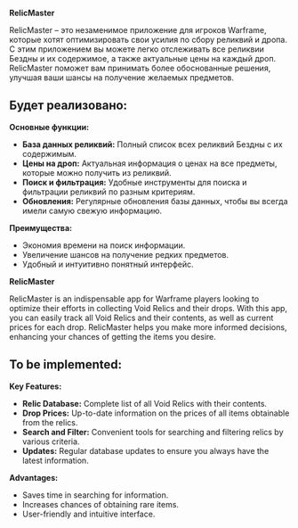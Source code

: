 **RelicMaster**

RelicMaster – это незаменимое приложение для игроков Warframe, которые хотят оптимизировать свои усилия по сбору реликвий и дропа. С этим приложением вы можете легко отслеживать все реликвии Бездны и их содержимое, а также актуальные цены на каждый дроп. RelicMaster поможет вам принимать более обоснованные решения, улучшая ваши шансы на получение желаемых предметов.

## Будет реализовано:

**Основные функции:**
- **База данных реликвий:** Полный список всех реликвий Бездны с их содержимым.
- **Цены на дроп:** Актуальная информация о ценах на все предметы, которые можно получить из реликвий.
- **Поиск и фильтрация:** Удобные инструменты для поиска и фильтрации реликвий по разным критериям.
- **Обновления:** Регулярные обновления базы данных, чтобы вы всегда имели самую свежую информацию.

**Преимущества:**
- Экономия времени на поиск информации.
- Увеличение шансов на получение редких предметов.
- Удобный и интуитивно понятный интерфейс.

**RelicMaster**

RelicMaster is an indispensable app for Warframe players looking to optimize their efforts in collecting Void Relics and their drops. With this app, you can easily track all Void Relics and their contents, as well as current prices for each drop. RelicMaster helps you make more informed decisions, enhancing your chances of getting the items you desire.

## To be implemented:

**Key Features:**
- **Relic Database:** Complete list of all Void Relics with their contents.
- **Drop Prices:** Up-to-date information on the prices of all items obtainable from the relics.
- **Search and Filter:** Convenient tools for searching and filtering relics by various criteria.
- **Updates:** Regular database updates to ensure you always have the latest information.

**Advantages:**
- Saves time in searching for information.
- Increases chances of obtaining rare items.
- User-friendly and intuitive interface.
